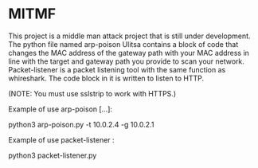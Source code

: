 # MITMF

This project is a middle man attack project that is still under development. The python file named arp-poison Ulitsa contains a block of code that changes the MAC address of the gateway path with your MAC address in line with the target and gateway path you provide to scan your network. Packet-listener is a packet listening tool with the same function as whireshark. The code block in it is written to listen to HTTP.


(NOTE: You must use sslstrip to work with HTTPS.)


Example of use arp-poison […]:

python3 arp-poison.py -t 10.0.2.4 -g 10.0.2.1


Example of use packet-listener :

python3 packet-listener.py
